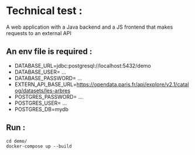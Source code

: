 # Technical test :
A web application with a Java backend and a JS frontend that makes requests to an external API

## An env file is required :
- DATABASE_URL=jdbc:postgresql://localhost:5432/demo
- DATABASE_USER= ...
- DATABASE_PASSWORD= ...
- EXTERN_API_BASE_URL=https://opendata.paris.fr/api/explore/v2.1/catalog/datasets/les-arbres
- POSTGRES_PASSWORD= ...
- POSTGRES_USER= ...
- POSTGRES_DB=mydb

## Run :
``` shell
cd demo/
docker-compose up --build
```
